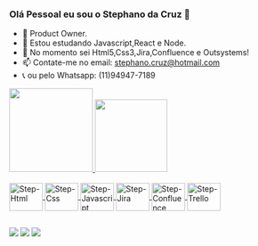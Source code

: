 ### Olá Pessoal eu sou o Stephano da Cruz 👋

- 🔭 Product Owner.
- 🌱 Estou estudando Javascript,React e Node.
- 🤔 No momento sei Html5,Css3,Jira,Confluence e Outsystems!
- 📫 Contate-me no email: stephano.cruz@hotmail.com
- 📞 ou pelo Whatsapp: (11)94947-7189

<div>
    <a href="https://beacons.ai/StephanoCruz">
    <img height="150em" src="https://github-readme-stats.vercel.app/api?username=StephanoCruz&show_icons=true&theme=dark&include_all_commits=true&count_private=true"/>
    <img height="130em" src="https://github-readme-stats.vercel.app/api/top-langs/?username=StephanoCruz&layout=compact&langs_count=16&theme=dark"/>
</div>

<div style="display; inline_block"><br>
    <img align="center" alt="Step-Html" height="50" width="60" src="https://cdn.jsdelivr.net/gh/devicons/devicon/icons/html5/html5-plain-wordmark.svg" />
    <img align="center" alt="Step-Css" height="50" width="60" src="https://cdn.jsdelivr.net/gh/devicons/devicon/icons/css3/css3-plain-wordmark.svg" />
    <img align="center" alt="Step-Javascript" height="50" width="60" src="https://cdn.jsdelivr.net/gh/devicons/devicon/icons/javascript/javascript-plain.svg" />
    <img align="center" alt="Step-Jira" height="50" width="60" src="https://cdn.jsdelivr.net/gh/devicons/devicon/icons/jira/jira-original-wordmark.svg" />
    <img align="center" alt="Step-Confluence" height="50" width="60" src="https://cdn.jsdelivr.net/gh/devicons/devicon/icons/confluence/confluence-original-wordmark.svg" />
    <img align="center" alt="Step-Trello" height="50" width="60" src="https://cdn.jsdelivr.net/gh/devicons/devicon/icons/trello/trello-plain.svg" />         
</div>

##

<div>
    <a href= "https://www.facebook.com/fawkes.guy/" taarget="_blank"> <img src ="https://img.shields.io/badge/Facebook-1877F2?style=for-the-badge&logo=facebook&logoColor=white" target="_blank"></a>
    <a href= "https://www.instagram.com/stephanofawkes/" taarget="_blank"> <img src ="https://img.shields.io/badge/Instagram-E4405F?style=for-the-badge&logo=instagram&logoColor=white" target="_blank"></a>
    <a href= "https://www.linkedin.com/in/stephano-da-cruz-08108613a/" taarget="_blank"> <img src ="https://img.shields.io/badge/LinkedIn-0077B5?style=for-the-badge&logo=linkedin&logoColor=white" target="_blank"></a>
</div>

            
          

